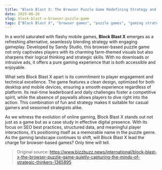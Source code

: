 ```yaml
---
title: "Block Blast X: The Browser Puzzle Game Redefining Strategy and Fun"
date: 2025-06-26
slug: block-blast-x-browser-puzzle-game
tags: ["Block Blast X", "browser games", "puzzle games", "gaming strategy"]
---
```


In a world saturated with flashy mobile games, **Block Blast X** emerges as a refreshing alternative, seamlessly blending strategy with engaging gameplay. Developed by Sandy Studio, this browser-based puzzle game not only captivates players with its charming farm-themed visuals but also sharpens their logical thinking and strategic skills. With no downloads or intrusive ads, it offers a pure gaming experience that is both accessible and enjoyable.

What sets Block Blast X apart is its commitment to player engagement and technical excellence. The game features a clean design, optimized for both desktop and mobile devices, ensuring a smooth experience regardless of platform. Its real-time leaderboard and daily challenges foster a competitive spirit, while the absence of paywalls allows players to dive right into the action. This combination of fun and strategy makes it suitable for casual gamers and seasoned strategists alike.

As we witness the evolution of online gaming, Block Blast X stands out not just as a game but as a case study in effective digital presence. With its focus on SEO best practices, structured data, and meaningful player interactions, it’s positioning itself as a memorable name in the puzzle genre. As the gaming landscape continues to shift, will Block Blast X lead the charge for browser-based games? Only time will tell.

> Original source: https://www.bizzbuzz.news/international/block-blast-x-the-browser-puzzle-game-quietly-capturing-the-minds-of-strategic-thinkers-1365895